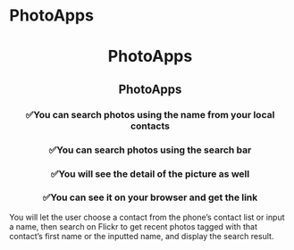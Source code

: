 # PhotoApps
<h1 align="center"> PhotoApps </h1>

<h2 align="center"> PhotoApps </h2>
<h3 align="center">✅You can search photos using the name from your local contacts </h3>
<h3 align="center">✅You can search photos using the search bar</h3>
<h3 align="center">✅You will see the detail of the picture as well</h3>
<h3 align="center">✅You can see it on your browser and get the link</h3>


You will let the user choose a contact from the phone’s contact list or input a name, then search on Flickr to get recent photos tagged with that contact’s first name or the inputted name, and display the search result.
